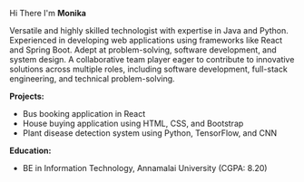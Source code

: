 Hi There I'm **Monika** 

Versatile and highly skilled technologist with expertise in Java and Python. Experienced in developing web applications using frameworks like React and Spring Boot. Adept at problem-solving, software development, and system design. A collaborative team player eager to contribute to innovative solutions across multiple roles, including software development, full-stack engineering, and technical problem-solving.  

**Projects:**  
- Bus booking application in React  
- House buying application using HTML, CSS, and Bootstrap  
- Plant disease detection system using Python, TensorFlow, and CNN  

**Education:**  
- BE in Information Technology, Annamalai University (CGPA: 8.20)  

